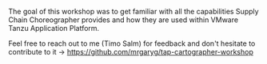 The goal of this workshop was to get familiar with all the capabilities Supply Chain Choreographer provides and how they are used within VMware Tanzu Application Platform.

Feel free to reach out to me (Timo Salm) for feedback and don't hesitate to contribute to it -> https://github.com/mrgaryg/tap-cartographer-workshop
